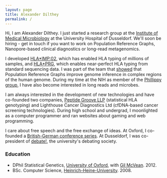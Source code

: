 ```yaml
---
layout: page
title: Alexander Dilthey
permalink: /
---
```


Hi, I am Alexander Dilthey. I just started a research group at the [Institute of Medical Microbiology](http://www.uniklinik-duesseldorf.de/en/unternehmen/institute/institute-of-medical-microbiology/) at the University Hospital of Dusseldorf. We'll soon be hiring - get in touch if you want to work on Population Reference Graphs, Nanopore-based clinical diagnostics or long-read metagenomics.

I developed [HLA\*IMP:02](http://journals.plos.org/ploscompbiol/article?id=10.1371/journal.pcbi.1002877), which has enabled HLA typing of millions of samples, and [HLA\*PRG](http://journals.plos.org/ploscompbiol/article?id=10.1371/journal.pcbi.1005151), which enables near-perfect HLA typing from standard sequencing data. I was part of the team that [showed](http://www.nature.com/ng/journal/v47/n6/full/ng.3257.html) that Population Reference Graphs improve genome inference in complex regions of the human genome. During my time at the NIH as member of the [Phillippy group](https://genomeinformatics.github.io), I have also become interested in long reads and microbes.

I am always interested in the development of new technologies and have co-founded two companies, [Peptide Groove LLP](http://www.peptidegroove.com/) (statistical HLA genotyping) and Lighthouse Cancer Diagnostics Ltd (cfDNA-based cancer screening technologies). During high school and undergrad, I moonlighted as a computer programmer and ran websites about gaming and web programming.

I care about free speech and the free exchange of ideas. At Oxford, I co-founded a [British-German conference series](http://www.oxfordgermanforum.org/). At Dusseldorf, I was co-president of [debate!](http://www.debate.de/), the university's debating society.

### Education ###

- DPhil Statistical Genetics, [University of Oxford](http://www.stats.ox.ac.uk/), with [Gil McVean](https://www.bdi.ox.ac.uk/team/gilean-mcvean). 2012.
- BSc. Computer Science, [Heinrich-Heine-University](https://www.uni-duesseldorf.de/home/en/home.html). 2008.


